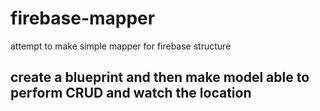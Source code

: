 # firebase-mapper
attempt to make simple mapper for firebase structure

## create a blueprint and then make model able to perform CRUD and watch the location
